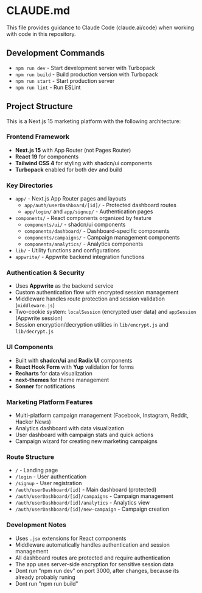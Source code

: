 # CLAUDE.md

This file provides guidance to Claude Code (claude.ai/code) when working with code in this repository.

## Development Commands

- `npm run dev` - Start development server with Turbopack
- `npm run build` - Build production version with Turbopack
- `npm run start` - Start production server
- `npm run lint` - Run ESLint

## Project Structure

This is a Next.js 15 marketing platform with the following architecture:

### Frontend Framework
- **Next.js 15** with App Router (not Pages Router)
- **React 19** for components
- **Tailwind CSS 4** for styling with shadcn/ui components
- **Turbopack** enabled for both dev and build

### Key Directories
- `app/` - Next.js App Router pages and layouts
  - `app/auth/userDashboard/[id]/` - Protected dashboard routes
  - `app/login/` and `app/signup/` - Authentication pages
- `components/` - React components organized by feature
  - `components/ui/` - shadcn/ui components
  - `components/dashboard/` - Dashboard-specific components
  - `components/campaigns/` - Campaign management components
  - `components/analytics/` - Analytics components
- `lib/` - Utility functions and configurations
- `appwrite/` - Appwrite backend integration functions

### Authentication & Security
- Uses **Appwrite** as the backend service
- Custom authentication flow with encrypted session management
- Middleware handles route protection and session validation (`middleware.js`)
- Two-cookie system: `localSession` (encrypted user data) and `appSession` (Appwrite session)
- Session encryption/decryption utilities in `lib/encrypt.js` and `lib/decrypt.js`

### UI Components
- Built with **shadcn/ui** and **Radix UI** components
- **React Hook Form** with **Yup** validation for forms
- **Recharts** for data visualization
- **next-themes** for theme management
- **Sonner** for notifications

### Marketing Platform Features
- Multi-platform campaign management (Facebook, Instagram, Reddit, Hacker News)
- Analytics dashboard with data visualization
- User dashboard with campaign stats and quick actions
- Campaign wizard for creating new marketing campaigns

### Route Structure
- `/` - Landing page
- `/login` - User authentication
- `/signup` - User registration
- `/auth/userDashboard/[id]` - Main dashboard (protected)
- `/auth/userDashboard/[id]/campaigns` - Campaign management
- `/auth/userDashboard/[id]/analytics` - Analytics view
- `/auth/userDashboard/[id]/new-campaign` - Campaign creation

### Development Notes
- Uses `.jsx` extensions for React components
- Middleware automatically handles authentication and session management
- All dashboard routes are protected and require authentication
- The app uses server-side encryption for sensitive session data
- Dont run "npm run dev" on port 3000, after changes, because its already probably runing
- Dont run "npm run build"